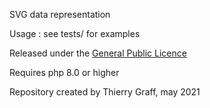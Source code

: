
SVG data representation

Usage : see tests/ for examples

Released under the <a href="https://www.gnu.org/licenses/gpl.html">General Public Licence</a>

Requires php 8.0 or higher

Repository created by Thierry Graff, may 2021
